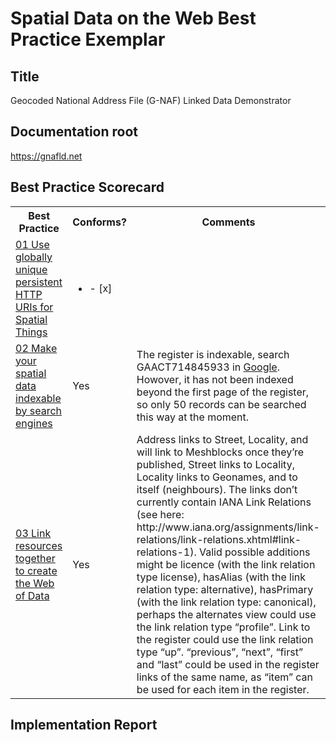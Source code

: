 # Spatial Data on the Web Best Practice Exemplar

## Title
Geocoded National Address File (G-NAF) Linked Data Demonstrator

## Documentation root
https://gnafld.net

## Best Practice Scorecard
<table>
    <tr>
        <th>Best Practice</th>
        <th>Conforms?</th>
        <th>Comments</th>
    </tr>
    <tr>
        <td width="50"><a href="https://www.w3.org/TR/sdw-bp/#globally-unique-ids">01 Use globally unique persistent HTTP URIs for Spatial Things</a></td>
        <td><ul><li>- [x]</li></ul></td>
        <td></td>
    </tr>
    <tr>
        <td><a href="https://www.w3.org/TR/sdw-bp/#indexable-by-search-engines">02 Make your spatial data indexable by search engines</a></td>
        <td>Yes</td>
        <td>The register is indexable, search GAACT714845933 in <a href="https://www.google.com">Google</a>. Howover, it has not been indexed beyond the first page of the register, so only 50 records can be searched this way at the moment.</td>
    </tr>
    <tr>
        <td><a href="https://www.w3.org/TR/sdw-bp/#linking">03 Link resources together to create the Web of Data</a></td>
        <td>Yes</td>
        <td>Address links to Street, Locality, and will link to Meshblocks once they’re published, Street links to Locality, Locality links to Geonames, and to itself (neighbours). The links don’t currently contain IANA Link Relations (see here: http://www.iana.org/assignments/link-relations/link-relations.xhtml#link-relations-1). Valid possible additions might be licence (with the link relation type license), hasAlias (with the link relation type: alternative), hasPrimary (with the link relation type: canonical), perhaps the alternates view could use the link relation type “profile”. Link to the register could use the link relation type “up”. “previous”, “next”, “first” and “last” could be used in the register links of the same name, as “item” can be used for each item in the register.</td>
    </tr>
</table>


## Implementation Report

